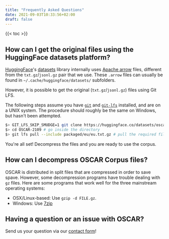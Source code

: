```yaml
---
title: "Frequently Asked Questions"
date: 2021-09-03T10:33:56+02:00
draft: false
---
```


{{< toc >}}

## How can I get the original files using the HuggingFace datasets platform?

[HuggingFace](https://huggingface.co/)'s [datasets](https://huggingface.co/docs/datasets/) library internally uses [Apache arrow](https://arrow.apache.org/) files, different from the `txt.gz`/`jsonl.gz` pair that we use. 
These `.arrow` files can usually be found in `~/.cache/huggingface/datasets/` subfolders.

However, it is possible to get the original (`txt.gz`/`jsonl.gz`) files using Git LFS.

The following steps assume you have [`git`](https://git-scm.com/) and [`git-lfs`](https://git-lfs.github.com/) installed, and are on a UNIX system.
The procedure should roughly be the same on Windows, but hasn't been attempted.

```sh
$> GIT_LFS_SKIP_SMUDGE=1 git clone https://huggingface.co/datasets/oscar-corpus/OSCAR-2109 # clone the repository, ignoring LFS files
$> cd OSCAR-2109 # go inside the directory
$> git lfs pull --include packaged/eu/eu.txt.gz # pull the required file(s) (here the Basque corpus). Check with the manpage for pull options
```

You're all set! Decompress the files and you are ready to use the corpus.

## How can I decompress OSCAR Corpus files?

OSCAR is distributed in split files that are compressed in order to save spave. However, some decompression programs have trouble dealing with `gz` files.
Here are some programs that work well for the three mainstream operating systems:

- OSX/Linux-based: Use `gzip -d FILE.gz`.
- Windows: Use [7zip](https://www.7-zip.org/)

## Having a question or an issue with OSCAR?

Send us your question via our [contact form](/#contact)!
